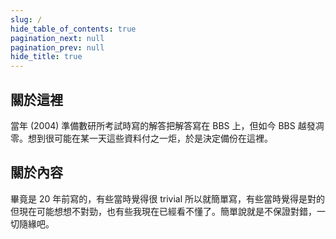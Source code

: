 ```yaml
---
slug: /
hide_table_of_contents: true
pagination_next: null
pagination_prev: null
hide_title: true
---
```


## 關於這裡

當年 (2004) 準備數研所考試時寫的解答把解答寫在 BBS 上，但如今 BBS 越發凋零。想到很可能在某一天這些資料付之一炬，於是決定備份在這裡。

## 關於內容

畢竟是 20 年前寫的，有些當時覺得很 trivial 所以就簡單寫，有些當時覺得是對的但現在可能想想不對勁，也有些我現在已經看不懂了。簡單說就是不保證對錯，一切隨緣吧。